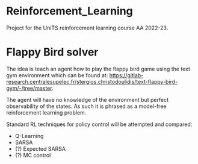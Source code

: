 # Reinforcement_Learning
Project for the UniTS reinforcement learning course AA 2022-23.

# Flappy Bird solver
The idea is teach an agent how to play the flappy bird game using the text gym environment which can be found at: https://gitlab-research.centralesupelec.fr/stergios.christodoulidis/text-flappy-bird-gym/-/tree/master.

The agent will have no knowledge of the environment but perfect observability of the states. As such it is phrased as a model-free reinforcement learning problem. 

Standard RL techniques for policy control will be attempted and compared:
- Q-Learning
- SARSA
- (?) Expected SARSA
- (?) MC control
